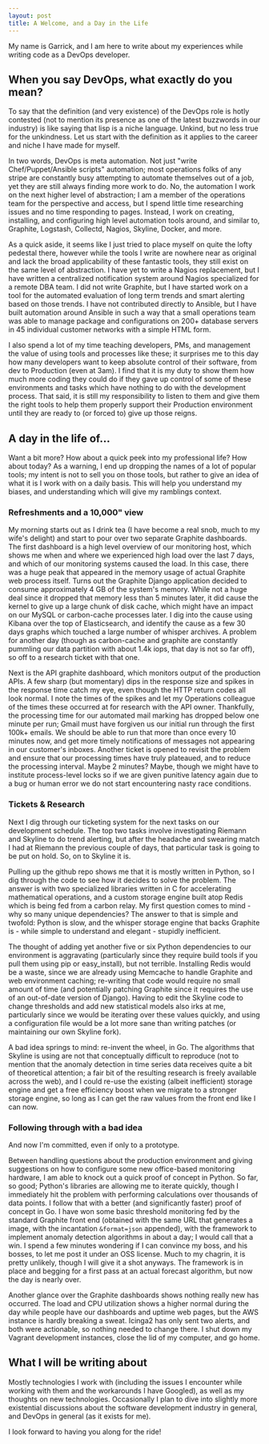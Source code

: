 ```yaml
---
layout: post
title: A Welcome, and a Day in the Life
---
```


<div class="message">
  My name is Garrick, and I am here to write about my experiences while writing code as a DevOps developer.
</div>

## When you say DevOps, what exactly do you mean?

To say that the definition (and very existence) of the DevOps role is hotly contested (not to mention its presence as one of the latest buzzwords in our industry) is like saying that lisp is a niche language. Unkind, but no less true for the unkindness. Let us start with the definition as it applies to the career and niche I have made for myself.

In two words, DevOps is meta automation. Not just "write Chef/Puppet/Ansible scripts" automation; most operations folks of any stripe are constantly busy attempting to automate themselves out of a job, yet they are still always finding more work to do. No, the automation I work on the next higher level of abstraction; I am a member of the operations team for the perspective and access, but I spend little time researching issues and no time responding to pages. Instead, I work on creating, installing, and configuring high level automation tools around, and similar to, Graphite, Logstash, Collectd, Nagios, Skyline, Docker, and more.

As a quick aside, it seems like I just tried to place myself on quite the lofty pedestal there, however while the tools I write are nowhere near as original and lack the broad applicability of these fantastic tools, they still exist on the same level of abstraction. I have yet to write a Nagios replacement, but I have written a centralized notification system around Nagios specialized for a remote DBA team. I did not write Graphite, but I have started work on a tool for the automated evaluation of long term trends and smart alerting based on those trends. I have not contributed directly to Ansible, but I have built automation around Ansible in such a way that a small operations team was able to manage package and configurations on 200+ database servers in 45 individual customer networks with a simple HTML form.

I also spend a lot of my time teaching developers, PMs, and management the value of using tools and processes like these; it surprises me to this day how many developers want to keep absolute control of their software, from dev to Production (even at 3am). I find that it is my duty to show them how much more coding they could do if they gave up control of some of these environments and tasks which have nothing to do with the development process. That said, it is still my responsibility to listen to them and give them the right tools to help them properly support their Production environment until they are ready to (or forced to) give up those reigns.

## A day in the life of...

Want a bit more? How about a quick peek into my professional life? How about today? As a warning, I end up dropping the names of a lot of popular tools; my intent is not to sell you on those tools, but rather to give an idea of what it is I work with on a daily basis. This will help you understand my biases, and understanding which will give my ramblings context.

### Refreshments and a 10,000" view

My morning starts out as I drink tea (I have become a real snob, much to my wife's delight) and start to pour over two separate Graphite dashboards. The first dashboard is a high level overview of our monitoring host, which shows me when and where we experienced high load over the last 7 days, and which of our monitoring systems caused the load. In this case, there was a huge peak that appeared in the memory usage of actual Graphite web process itself. Turns out the Graphite Django application decided to consume approximately 4 GB of the system's memory. While not a huge deal since it dropped that memory less than 5 minutes later, it did cause the kernel to give up a large chunk of disk cache, which might have an impact on our MySQL or carbon-cache processes later. I dig into the cause using Kibana over the top of Elasticsearch, and identify the cause as a few 30 days graphs which touched a large number of whisper archives. A problem for another day (though as carbon-cache and graphite are constantly pummling our data partition with about 1.4k iops, that day is not so far off), so off to a research ticket with that one.

Next is the API graphite dashboard, which monitors output of the production APIs. A few sharp (but momentary) dips in the response size and spikes in the response time catch my eye, even though the HTTP return codes all look normal. I note the times of the spikes and let my Operations colleague of the times these occurred at for research with the API owner. Thankfully, the processing time for our automated mail marking has dropped below one minute per run; Gmail must have forgiven us our initial run through the first 100k+ emails. We should be able to run that more than once every 10 minutes now, and get more timely notifications of messages not appearing in our customer's inboxes. Another ticket is opened to revisit the problem and ensure that our processing times have truly plateaued, and to reduce the processing interval. Maybe 2 minutes? Maybe, though we might have to institute process-level locks so if we are given punitive latency again due to a bug or human error we do not start encountering nasty race conditions.

### Tickets & Research

Next I dig through our ticketing system for the next tasks on our development schedule. The top two tasks involve investigating Riemann and Skyline to do trend alerting, but after the headache and swearing match I had at Riemann the previous couple of days, that particular task is going to be put on hold. So, on to Skyline it is.

Pulling up the github repo shows me that it is mostly written in Python, so I dig through the code to see how it decides to solve the problem. The answer is with two specialized libraries written in C for accelerating mathematical operations, and a custom storage engine built atop Redis which is being fed from a carbon relay. My first question comes to mind - why so many unique dependencies? The answer to that is simple and twofold: Python is slow, and the whisper storage engine that backs Graphite is - while simple to understand and elegant - stupidly inefficient.

The thought of adding yet another five or six Python dependencies to our environment is aggravating (particularly since they require build tools if you pull them using pip or easy_install), but not terrible. Installing Redis would be a waste, since we are already using Memcache to handle Graphite and web environment caching; re-writing that code would require no small amount of time (and potentially patching Graphite since it requires the use of an out-of-date version of Django). Having to edit the Skyline code to change thresholds and add new statistical models also irks at me, particularly since we would be iterating over these values quickly, and using a configuration file would be a lot more sane than writing patches (or maintaining our own Skyline fork).

A bad idea springs to mind: re-invent the wheel, in Go. The algorithms that Skyline is using are not that conceptually difficult to reproduce (not to mention that the anomaly detection in time series data receives quite a bit of theoretical attention; a fair bit of the resulting research is freely available across the web), and I could re-use the existing (albeit inefficient) storage engine and get a free efficiency boost when we migrate to a stronger storage engine, so long as I can get the raw values from the front end like I can now.

### Following through with a bad idea

And now I'm committed, even if only to a prototype.

Between handling questions about the production environment and giving suggestions on how to configure some new office-based monitoring hardware, I am able to knock out a quick proof of concept in Python. So far, so good; Python's libraries are allowing me to iterate quickly, though I immediately hit the problem with performing calculations over thousands of data points. I follow that with a better (and significantly faster) proof of concept in Go. I have won some basic threshold monitoring fed by the standard Graphite front end (obtained with the same URL that generates a image, with the incantation `&format=json` appended), with the framework to implement anomaly detection algorithms in about a day; I would call that a win. I spend a few minutes wondering if I can convince my boss, and his bosses, to let me post it under an OSS license. Much to my chagrin, it is pretty unlikely, though I will give it a shot anyways. The framework is in place and begging for a first pass at an actual forecast algorithm, but now the day is nearly over. 

Another glance over the Graphite dashboards shows nothing really new has occurred. The load and CPU utilization shows a higher normal during the day while people have our dashboards and uptime web pages, but the AWS instance is hardly breaking a sweat. Icinga2 has only sent two alerts, and both were actionable, so nothing needed to change there. I shut down my Vagrant development instances, close the lid of my computer, and go home.

## What I will be writing about

Mostly technologies I work with (including the issues I encounter while working with them and the workarounds I have Googled), as well as my thoughts on new technologies. Occasionally I plan to dive into slightly more existential discussions about the software development industry in general, and DevOps in general (as it exists for me).

I look forward to having you along for the ride!

